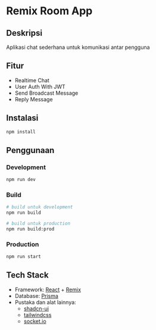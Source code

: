 # Remix Room App

## Deskripsi
Aplikasi chat sederhana untuk komunikasi antar pengguna

## Fitur
- Realtime Chat
- User Auth With JWT
- Send Broadcast Message
- Reply Message

## Instalasi
```bash
npm install
```

## Penggunaan
### Development
```bash
npm run dev
```

### Build
```bash
# build untuk development
npm run build

# build untuk production
npm run build:prod
```

### Production
```bash
npm run start
```

## Tech Stack
- Framework: [React](https://react.dev) + [Remix](https://remix.run/)
- Database: [Prisma](https://www.prisma.io/)
- Pustaka dan alat lainnya:
  - [shadcn-ui](https://ui.shadcn.com/)
  - [tailwindcss](https://tailwindcss.com/)
  - [socket.io](https://socket.io/)
